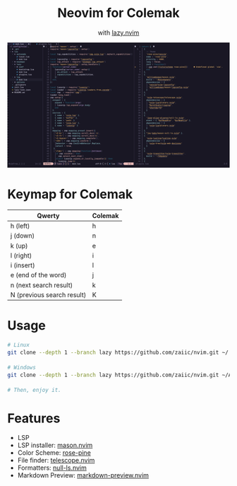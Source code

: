 <div align="center">
    <h1>Neovim for Colemak</h1>
    <span>with <a href="https://github.com/folke/lazy.nvim">lazy.nvim</a></span>
</div>

![neovim with lazy](./assets/banner.png)

# Keymap for Colemak

|Qwerty|Colemak|
|--|--|
|h (left)|h|
|j (down)|n|
|k (up)|e|
|l (right)|i|
|i (insert)|l|
|e (end of the word)|j|
|n (next search result)|k|
|N (previous search result)|K|

# Usage

```bash
# Linux
git clone --depth 1 --branch lazy https://github.com/zaiic/nvim.git ~/.config/nvim

# Windows
git clone --depth 1 --branch lazy https://github.com/zaiic/nvim.git ~/AppDate/Local/nvim

# Then, enjoy it.
```

# Features

- LSP
- LSP installer: [mason.nvim](https://github.com/williamboman/mason.nvim)
- Color Scheme: [rose-pine](https://github.com/rose-pine/neovim)
- File finder: [telescope.nvim](https://github.com/nvim-telescope/telescope.nvim)
- Formatters: [null-ls.nvim](https://github.com/jose-elias-alvarez/null-ls.nvim)
- Markdown Preview: [markdown-preview.nvim](https://github.com/iamcco/markdown-preview.nvim)
